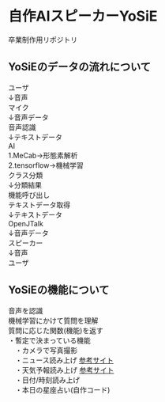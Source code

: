 # 自作AIスピーカーYoSiE
卒業制作用リポジトリ

## YoSiEのデータの流れについて
ユーザ<br>
↓音声<br>
マイク<br>
↓音声データ<br>
音声認識<br>
↓テキストデータ<br>
AI<br>
1.MeCab→形態素解析<br>
2.tensorflow→機械学習<br>
クラス分類<br>
↓分類結果<br>
機能呼び出し<br>
テキストデータ取得<br>
↓テキストデータ<br>
OpenJTalk<br>
↓音声データ<br>
スピーカー<br>
↓音声<br>
ユーザ<br>

## YoSiEの機能について
音声を認識<br>
機械学習にかけて質問を理解<br>
質問に応じた関数(機能)を返す<br>
・暫定で決まっている機能<br>
　・カメラで写真撮影<br>
　・ニュース読み上げ [参考サイト](https://rurukblog.com/post/python-webscraping-ynews/)<br>
　・天気予報読み上げ [参考サイト](https://www.webzoit.net/hp/it/internet/homepage/env/iot/raspberry_pi/smart_speaker/weather/)<br>
　・日付/時刻読み上げ<br>
　・本日の星座占い(自作コード)

